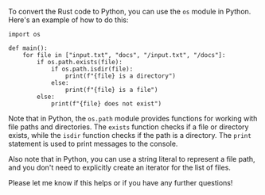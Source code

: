 To convert the Rust code to Python, you can use the `os` module in Python. Here's an example of how to do this:
```
import os

def main():
    for file in ["input.txt", "docs", "/input.txt", "/docs"]:
        if os.path.exists(file):
            if os.path.isdir(file):
                print(f"{file} is a directory")
            else:
                print(f"{file} is a file")
        else:
            print(f"{file} does not exist")
```
Note that in Python, the `os.path` module provides functions for working with file paths and directories. The `exists` function checks if a file or directory exists, while the `isdir` function checks if the path is a directory. The `print` statement is used to print messages to the console.

Also note that in Python, you can use a string literal to represent a file path, and you don't need to explicitly create an iterator for the list of files.

Please let me know if this helps or if you have any further questions!
